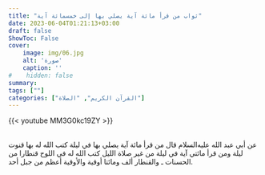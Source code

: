 ```yaml
---
title: "ثواب من قرأ مائة آية يصلي بها إلى خمسمائة آية"
date: 2023-06-04T01:21:13+03:00
draft: false
ShowToc: False
cover:
    image: img/06.jpg
    alt: 'صورة'
    caption: ''
#    hidden: false
summary: 
tags: [""]
categories: ["القرآن الكريم", "الصلاة"]
---
```

{{< youtube MM3G0kc19ZY >}}  
 <br>

عن أبي عبد الله
عليه‌السلام قال من قرأ مائة آية يصلي بها في ليلة كتب الله له بها قنوت
ليلة ومن قرأ مائتي آية في ليلة من غير صلاة الليل كتب الله له في اللوح
قنطارا من الحسنات ـ والقنطار ألف ومائتا أوقية والأوقية أعظم من
جبل أحد.


